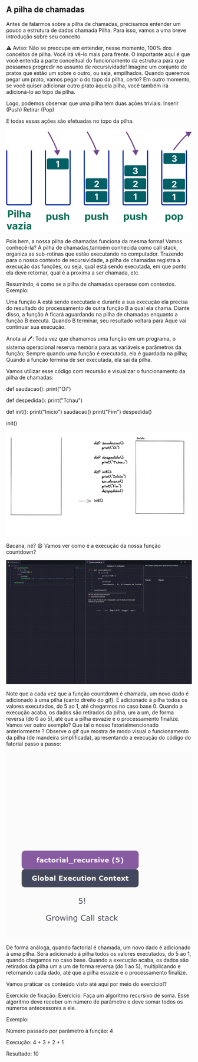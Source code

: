 ## A pilha de chamadas

Antes de falarmos sobre a pilha de chamadas, precisamos entender um pouco a estrutura de dados chamada Pilha. Para isso, vamos a uma breve introdução sobre seu conceito.

⚠️ Aviso: Não se preocupe em entender, nesse momento, 100% dos conceitos de pilha. Você irá vê-lo mais para frente. O importante aqui é que você entenda a parte conceitual do funcionamento da estrutura para que possamos progredir no assunto de recursividade!
Imagine um conjunto de pratos que estão um sobre o outro, ou seja, empilhados. Quando queremos pegar um prato, vamos pegar o do topo da pilha, certo? Em outro momento, se você quiser adicionar outro prato àquela pilha, você também irá adicioná-lo ao topo da pilha.

Logo, podemos observar que uma pilha tem duas ações triviais:
Inserir (Push)
Retirar (Pop)

E todas essas ações são efetuadas no topo da pilha.

<img src = 'stack.png' />

Pois bem, a nossa pilha de chamadas funciona da mesma forma! Vamos conhecê-la?
A pilha de chamadas,também conhecida como call stack, organiza as sub-rotinas que estão executando no computador. Trazendo para o nosso contexto de recursividade, a pilha de chamadas registra a execução das funções, ou seja, qual está sendo executada, em que ponto ela deve retornar, qual é a proxima a ser chamada, etc.

Resumindo, é como se a pilha de chamadas operasse com contextos. Exemplo:

Uma função A está sendo executada e durante a sua execução ela precisa do resultado do processamento de outra função B a qual ela chama. Diante disso, a função A ficará aguardando na pilha de chamadas enquanto a função B executa. Quando B terminar, seu resultado voltará para Aque vai continuar sua execução.

Anota aí 🖊:
Toda vez que chamamos uma função em um programa, o sistema operacional reserva memória para as variáveis e parâmetros da função;
Sempre quando uma função é executada, ela é guardada na pilha;
Quando a função termina de ser executada, ela sai da pilha.

Vamos utilizar esse código com recursão e visualizar o funcionamento da pilha de chamadas:

def saudacao():
print("Oi")

def despedida():
print("Tchau")

def init():
print("Inicio")
saudacao()
print("Fim")
despedida()

init()

<img src='call_stack.gif' />

Bacana, né? 😄
Vamos ver como é a execução da nossa função countdown?

<img src = 'pilha_countdown_exemplo.gif'/>

Note que a cada vez que a função countdown é chamada, um novo dado é adicionado à uma pilha (canto direito do gif). É adicionado à pilha todos os valores executados, do 5 ao 1, até chegarmos no caso base 0. Quando a execução acaba, os dados são retirados da pilha, um a um, de forma reversa (do 0 ao 5), até que a pilha esvazie e o processamento finalize.
Vamos ver outro exemplo? Que tal o nosso fatorialmencionado anteriormente ?
Observe o gif que mostra de modo visual o funcionamento da pilha (de mandeira simplificada), apresentando a execução do código do fatorial passo a passo:

<img src='stack-.gif'/>

De forma análoga, quando factorial é chamada, um novo dado é adicionado à uma pilha. Será adicionado à pilha todos os valores executados, do 5 ao 1, quando chegamos no caso base. Quando a execução acaba, os dados são retirados da pilha um a um de forma reversa (do 1 ao 5), multiplicando e retornando cada dado, até que a pilha esvazie e o processamento finalize.

Vamos praticar os conteúdo visto até aqui por meio do exercício!?

Exercício de fixação:
Exercício: Faça um algoritmo recursivo de soma. Esse algoritmo deve receber um número de parâmetro e deve somar todos os números antecessores a ele.

Exemplo:

Número passado por parâmetro à função: 4

Execução: 4 + 3 + 2 + 1

Resultado: 10

